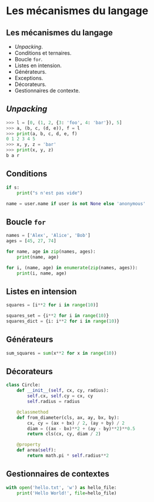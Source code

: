 # Les mécanismes du langage

## Les mécanismes du langage

* *Unpacking*.
* Conditions et ternaires.
* Boucle `for`.
* Listes en intension.
* Générateurs.
* Exceptions.
* Décorateurs.
* Gestionnaires de contexte.

## *Unpacking*

```python
>>> l = [0, (1, 2, {3: 'foo', 4: 'bar'}), 5]
>>> a, (b, c, (d, e)), f = l
>>> print(a, b, c, d, e, f)
0 1 2 3 4 5
>>> x, y, z = 'bar'
>>> print(x, y, z)
b a r
```

## Conditions

```python
if s:
    print("s n'est pas vide")
```

```python
name = user.name if user is not None else 'anonymous'
```

## Boucle `for`

```python
names = ['Alex', 'Alice', 'Bob']
ages = [45, 27, 74]

for name, age in zip(names, ages):
    print(name, age)

for i, (name, age) in enumerate(zip(names, ages)):
    print(i, name, age)
```

## Listes en intension

```python
squares = [i**2 for i in range(10)]
```

```python
squares_set = {i**2 for i in range(10)}
squares_dict = {i: i**2 for i in range(10)}
```

## Générateurs

```python
sum_squares = sum(x**2 for x in range(10))
```

## Décorateurs

```python
class Circle:
    def __init__(self, cx, cy, radius):
        self.cx, self.cy = cx, cy
        self.radius = radius

    @classmethod
    def from_diameter(cls, ax, ay, bx, by):
        cx, cy = (ax + bx) / 2, (ay + by) / 2
        diam = ((ax - bx)**2 + (ay - by)**2)**0.5
        return cls(cx, cy, diam / 2)

    @property
    def area(self):
        return math.pi * self.radius**2
```

## Gestionnaires de contextes

```python
with open('hello.txt', 'w') as hello_file:
    print('Hello World!', file=hello_file)
```
